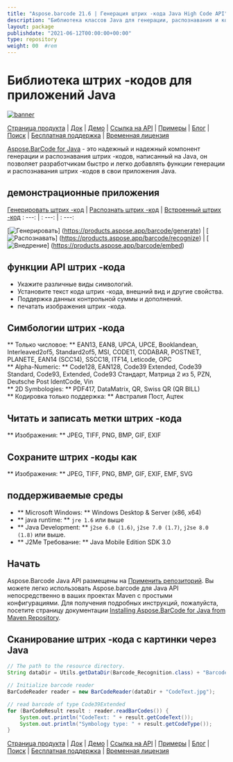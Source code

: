 ```yaml
---
title: "Aspose.barcode 21.6 | Генерация штрих -кода Java High Code API" 
description: "Библиотека классов Java для генерации, распознавания и конвертации штрих -кодов. Поддерживает числовые, альфа-ячечные и 2D-символогии штрих-кода. Настройте штрих -коды в вашем приложении Java." 
layout: package
publishdate: "2021-06-12T00:00:00+00:00"
type: repository
weight: 00	#rem
---
```


# Библиотека штрих -кодов для приложений Java
[![banner](/res_repo/img/compress/aspose_barcode-for-java-banner.png)](./)

[Страница продукта](https://products.aspose.com/barcode/java) | [Док](https://docs.aspose.com/barcode/java/) | [Демо](https://products.aspose.app/barcode/family) | [Ссылка на API](https://apireference.aspose.com/barcode/java) | [Примеры](https://github.com/aspose-barcode/Aspose.BarCode-for-Java) | [Блог](https://blog.aspose.com/category/barcode/) | [Поиск](https://search.aspose.com/) | [Бесплатная поддержка](https://forum.aspose.com/c/barcode) | [Временная лицензия](https://purchase.aspose.com/temporary-license)

[Aspose.BarCode for Java](https://products.aspose.com/barcode/java) - это надежный и надежный компонент генерации и распознавания штрих -кодов, написанный на Java, он позволяет разработчикам быстро и легко добавлять функции генерации и распознавания штрих -кодов в свои приложения Java.

## демонстрационные приложения

[Генерировать штрих -код](https://products.aspose.app/barcode/generate) | [Распознать штрих -код](https://products.aspose.app/barcode/recognize) | [Встроенный штрих -код](https://products.aspose.app/barcode/embed)
: ---: | : ---: | : ---:

[![Генерировать](https://products.aspose.app/barcode/generate/img/aspose_generate-app-48.png)] (https://products.aspose.app/barcode/generate) | [![Распознавать](https://products.aspose.app/barcode/recognize/img/aspose_recognize-app-48.png)] (https://products.aspose.app/barcode/recognize) | [![Внедрение](https://products.aspose.app/barcode/embed/img/aspose_embed-app-48.png)] (https://products.aspose.app/barcode/embed)

## функции API штрих -кода
- Укажите различные виды символогий.
- Установите текст кода штрих -кода, внешний вид и другие свойства.
- Поддержка данных контрольной суммы и дополнений.
- печатать изображения штрих -кода.

## Симбологии штрих -кода
** Только числовое: ** EAN13, EAN8, UPCA, UPCE, Booklandean, Interleaved2of5, Standard2of5, MSI, CODE11, CODABAR, POSTNET, PLANETE, EAN14 (SCC14), SSCC18, ITF14, Leticode, OPC \
** Alpha-Numeric: ** Code128, EAN128, Code39 Extended, Code39 Standard, Code93, Extended, Code93 Стандарт, Матрица 2 из 5, PZN, Deutsche Post IdentCode, Vin \
** 2D Symbologies: ** PDF417, DataMatrix, QR, Swiss QR (QR BILL) \
** Кодировка только поддержка: ** Австралия Пост, Ацтек

## Читать и записать метки штрих -кода
** Изображения: ** JPEG, TIFF, PNG, BMP, GIF, EXIF

## Сохраните штрих -коды как
** Изображения: ** JPEG, TIFF, PNG, BMP, GIF, EXIF, EMF, SVG

## поддерживаемые среды
- ** Microsoft Windows: ** Windows Desktop & Server (x86, x64)
- ** java runtime: ** `jre 1.6` или выше
- ** Java Development: ** `j2se 6.0 (1.6)`, `j2se 7.0 (1.7)`, `j2se 8.0 (1.8)` или выше.
- ** J2Me Требование: ** Java Mobile Edition SDK 3.0

## Начать

Aspose.Barcode Java API размещены на [Применить репозиторий](https://releases.aspose.com/barcode/java/). Вы можете легко использовать Aspose.barcode для Java API непосредственно в ваших проектах Maven с простыми конфигурациями. Для получения подробных инструкций, пожалуйста, посетите страницу документации [Installing Aspose.BarCode for Java from Maven Repository](https://docs.aspose.com/barcode/java/installation/).

## Сканирование штрих -кода с картинки через Java

```java
// The path to the resource directory.
String dataDir = Utils.getDataDir(Barcode_Recognition.class) + "BarcodeReader/basic_features/";

// Initialize barcode reader
BarCodeReader reader = new BarCodeReader(dataDir + "CodeText.jpg");

// read barcode of type Code39Extended
for (BarCodeResult result : reader.readBarCodes()) {
    System.out.println("CodeText: " + result.getCodeText());
    System.out.println("Symbology type: " + result.getCodeType());
}
```

[Страница продукта](https://products.aspose.com/barcode/java) | [Док](https://docs.aspose.com/barcode/java/) | [Демо](https://products.aspose.app/barcode/family) | [Ссылка на API](https://apireference.aspose.com/barcode/java) | [Примеры](https://github.com/aspose-barcode/Aspose.BarCode-for-Java) | [Блог](https://blog.aspose.com/category/barcode/) | [Поиск](https://search.aspose.com/) | [Бесплатная поддержка](https://forum.aspose.com/c/barcode) | [Временная лицензия](https://purchase.aspose.com/temporary-license)
